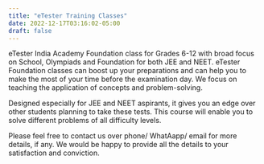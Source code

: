 ```yaml
---
title: "eTester Training Classes"
date: 2022-12-17T03:16:02-05:00
draft: false
---
```


eTester India Academy Foundation class for Grades 6-12 with broad focus on School, Olympiads and Foundation for both JEE and NEET.  <!--more--> eTester Foundation classes can boost up your preparations and can help you to make the most of your time before the examination day.  We focus on teaching the application of concepts and problem-solving.

Designed especially for JEE and NEET aspirants, it gives you an edge over other students planning to take these tests. This course will enable you to solve different problems of all difficulty levels. 

Please feel free to contact us over phone/ WhatAapp/ email for more details, if any.  We would be happy to provide all the details to your satisfaction and conviction.


